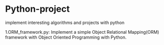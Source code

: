 # Python-project
implement interesting algorithms and projects with python

1.ORM_framework.py: Implement a simple Object Relational Mapping(ORM) framework with Object Oriented Programming with Python. 
